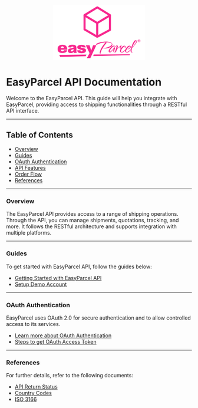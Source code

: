 <p align="center">
  <img src="Pictures/easyparcel-transparentqquare-md.png" alt="Logo" style="width:250px;">
</p>

# EasyParcel API Documentation

Welcome to the EasyParcel API. This guide will help you integrate with EasyParcel, providing access to shipping functionalities through a RESTful API interface.

---

## **Table of Contents**
- [Overview](#overview)
- [Guides](#guides)
- [OAuth Authentication](#oauth-authentication)
- [API Features](#api-functions-features)
- [Order Flow](#order-function-flow)
- [References](#references)

---

### **Overview**

The EasyParcel API provides access to a range of shipping operations. Through the API, you can manage shipments, quotations, tracking, and more. It follows the RESTful architecture and supports integration with multiple platforms.

---

### **Guides**

To get started with EasyParcel API, follow the guides below:

- [Getting Started with EasyParcel API](Guides/1.get_started_with_easy_pracel_open_API.md)
- [Setup Demo Account](Guides/2.setup_demo_account.md)

---

### **OAuth Authentication**

EasyParcel uses OAuth 2.0 for secure authentication and to allow controlled access to its services.

- [Learn more about OAuth Authentication](oauth_authentication.md)
- [Steps to get OAuth Access Token](Guides/3.get_oauth_access_token.md)

---
### **References**

For further details, refer to the following documents:

- [API Return Status](References/API_return_status.md)
- [Country Codes](References/country_code.md)
- [ISO 3166](References/ISO_3166.md)
